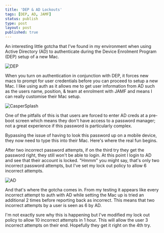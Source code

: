 ```yaml
---
title: 'DEP & AD Lockouts'
tags: [DEP, AD, JAMF]
status: publish
type: post
layout: post
published: true
---
```


An interesting little gotcha that I've found in my environment when using Active Directory (AD) to authenticate during the Device Enrolment Program (DEP) setup of a new Mac. 

![DEP](/images/DEP.jpeg)

When you turn on authentication in conjunction with DEP, it forces new macs to prompt for user credentials before you can proceed to setup a new Mac. I like using auth as it allows me to get user information from AD such as the users name, position, & team at enrolment with JAMF and means I can really customise their Mac setup. 

![CasperSplash](/images/CasperSplash.png)

One of the pitfalls of this is that users are forced to enter AD creds at a pre-boot screen which means they don't have access to a password manager; not a great experience if this password is particularly complex. 

Bypassing the issue of having to look this password up on a mobile device, they now need to type this into their Mac. Here's where the real fun begins.

After two incorrect password attempts, if on the third try they get the password right, they still won't be able to login. At this point I login to AD and see that their account is locked. "Hmmm" you might say, that's only two incorrect password attempts, but I've set my lock out policy to allow 6 incorrect attempts. 

![AD](/images/AD.jpeg)

And that's where the gotcha comes in. From my testing it appears like every incorrect attempt to auth with AD while setting the Mac up is tried an additional 2 times before reporting back as incorrect. This means that two incorrect attempts by a user is seen as 6 by AD. 

I'm not exactly sure why this is happening but I've modified my lock out policy to allow 10 incorrect attempts in 1 hour. This will allow the user 3 incorrect attempts on their end. Hopefully they get it right on the 4th try.
